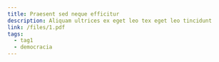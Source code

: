 ```yaml
---
title: Praesent sed neque efficitur
description: Aliquam ultrices ex eget leo tex eget leo tincidunt
link: /files/1.pdf
tags:
  - tag1
  - democracia
---
```

